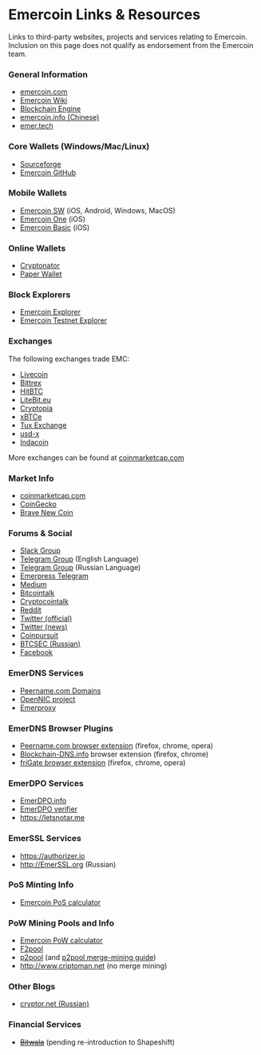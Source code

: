 # Emercoin Links & Resources

Links to third-party websites, projects and services relating to Emercoin. Inclusion on this page does not qualify as endorsement from the Emercoin team.

### General Information

-   [emercoin.com](http://emercoin.com/en/)
-   [Emercoin Wiki](http://wiki.emercoin.com)
-   [Blockchain Engine](http://blockchainengine.org)
-   [emercoin.info (Chinese)](http://emercoin.info)
-   [emer.tech](https://emer.tech)

### Core Wallets (Windows/Mac/Linux)

-   [Sourceforge](https://sourceforge.net/projects/emercoin/files)
-   [Emercoin GitHub](https://github.com/Emercoin)

### Mobile Wallets

-   [Emercoin SW](/en/Install_Software/Mobile_Wallets/Emercoin_SW) (iOS, Android, Windows, MacOS)
-   [Emercoin One](./Install_Software/Mobile_Wallets/Emercoin_One) (iOS)
-   [Emercoin Basic](./Install_Software/Mobile_Wallets/Emercoin_Basic) (iOS)

### Online Wallets

-   [Cryptonator](https://www.cryptonator.com/)
-   [Paper Wallet](https://walletgenerator.net/?currency=Emercoin)

### Block Explorers

-   [Emercoin Explorer](https://emercoin.mintr.org/)
-   [Emercoin Testnet Explorer](https://testnet.emercoin.mintr.org/)

### Exchanges

The following exchanges trade EMC:

-   [Livecoin](https://livecoin.net?from=Livecoin-AvWvBbqA)
-   [Bittrex](https://bittrex.com/Market/Index?MarketName=BTC-EMC)
-   [HitBTC](https://hitbtc.com/exchange/EMC-to-BTC)
-   [LiteBit.eu](https://www.litebit.eu/en)
-   [Cryptopia](https://www.cryptopia.co.nz/Exchange?market=EMC_BTC)
-   [xBTCe](https://www.xbtce.com)
-   [Tux Exchange](https://tuxexchange.com/trade?coin=EMC&market=BTC)
-   [usd-x](https://www.usd-x.com/market/EMC/USD)
-   [Indacoin](https://indacoin.com/en_US/change/buy-emercoin-with-cardusd)

More exchanges can be found at
[coinmarketcap.com](http://coinmarketcap.com/currencies/emercoin/#BTC)

### Market Info

-   [coinmarketcap.com](http://coinmarketcap.com/currencies/emercoin/)
-   [CoinGecko](https://www.coingecko.com/en/coins/emercoin)
-   [Brave New Coin](https://bravenewcoin.com/emercoin#Asset-Profile)

### Forums & Social

-   [Slack Group](https://emercoin-slack-invite.herokuapp.com)
-   [Telegram Group](https://t.me/emercoin_official) (English Language)
-   [Telegram Group](https://t.me/emernews) (Russian Language)
-   [Emerpress Telegram](https://t.me/emerpress)
-   [Medium](https://medium.com/@emer.tech)
-   [Bitcointalk](https://bitcointalk.org/index.php?topic=362513.0)
-   [Cryptocointalk](https://cryptocointalk.com/topic/2144-emercoin-emc-information)
-   [Reddit](http://www.reddit.com/r/Emercoin/)
-   [Twitter (official)](https://twitter.com/emercoin_press)
-   [Twitter (news)](https://twitter.com/emercoin)
-   [Coinpursuit](https://www.coinpursuit.com/members/emercoin.1073)
-   [BTCSEC (Russian)](https://forum.btcsec.com/index.php?/topic/3408-emercoin/)
-   [Facebook](https://www.facebook.com/EmercoinOfficial)

### EmerDNS Services

-   [Peername.com Domains](https://peername.com/)
-   [OpenNIC project](https://www.opennicproject.org)
-   [Emerproxy](https://emerproxy.xyz/)

### EmerDNS Browser Plugins

-   [Peername.com browser
    extension](https://peername.com/browser-extension) (firefox,
    chrome, opera)
-   [Blockchain-DNS.info](https://blockchain-dns.info/) browser
    extension (firefox, chrome)
-   [friGate browser extension](https://fri-gate.org/) (firefox,
    chrome, opera)

### EmerDPO Services

-   [EmerDPO.info](http://EmerDPO.info)
-   [EmerDPO verifier](https://emercoin.mintr.org/dpo)
-   <https://letsnotar.me>

### EmerSSL Services

-   <https://authorizer.io>
-   <http://EmerSSL.org> (Russian)

### PoS Minting Info

-   [Emercoin PoS calculator](https://emercoin.mintr.org/poscal)

### PoW Mining Pools and Info

-   [Emercoin PoW calculator](https://emercoin.mintr.org/poscal)
-   [F2pool](http://www.f2pool.com)
-   [p2pool](http://p2pool.org/) (and [p2pool merge-mining
    guide](https://bitcointalk.org/index.php?topic=1921525.0))
-   <http://www.criptoman.net> (no merge mining)

### Other Blogs

-   [cryptor.net (Russian)](https://cryptor.net)

### Financial Services

-   <s>[Bitwala](http://about.bitwa.la/bitwala-accepting-all-major-cryptocurrencies)</s>
    (pending re-introduction to Shapeshift)

